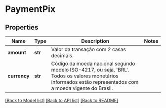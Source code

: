 # PaymentPix

## Properties
Name | Type | Description | Notes
------------ | ------------- | ------------- | -------------
**amount** | **str** | Valor da transação com 2 casas decimais.  | 
**currency** | **str** | Código da moeda nacional segundo modelo ISO-4217, ou seja, &#x27;BRL&#x27;.   Todos os valores monetários informados estão representados com a moeda vigente do Brasil.  | 

[[Back to Model list]](../README.md#documentation-for-models) [[Back to API list]](../README.md#documentation-for-api-endpoints) [[Back to README]](../README.md)

